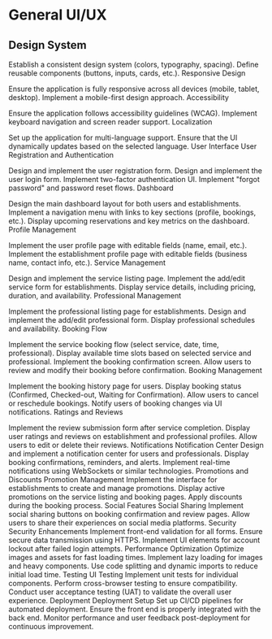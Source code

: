 # General UI/UX

## Design System

 Establish a consistent design system (colors, typography, spacing).
 Define reusable components (buttons, inputs, cards, etc.).
Responsive Design

 Ensure the application is fully responsive across all devices (mobile, tablet, desktop).
 Implement a mobile-first design approach.
Accessibility

 Ensure the application follows accessibility guidelines (WCAG).
 Implement keyboard navigation and screen reader support.
Localization

 Set up the application for multi-language support.
 Ensure that the UI dynamically updates based on the selected language.
User Interface
User Registration and Authentication

 Design and implement the user registration form.
 Design and implement the user login form.
 Implement two-factor authentication UI.
 Implement "forgot password" and password reset flows.
Dashboard

 Design the main dashboard layout for both users and establishments.
 Implement a navigation menu with links to key sections (profile, bookings, etc.).
 Display upcoming reservations and key metrics on the dashboard.
Profile Management

 Implement the user profile page with editable fields (name, email, etc.).
 Implement the establishment profile page with editable fields (business name, contact info, etc.).
Service Management

 Design and implement the service listing page.
 Implement the add/edit service form for establishments.
 Display service details, including pricing, duration, and availability.
Professional Management

 Implement the professional listing page for establishments.
 Design and implement the add/edit professional form.
 Display professional schedules and availability.
Booking Flow

 Implement the service booking flow (select service, date, time, professional).
 Display available time slots based on selected service and professional.
 Implement the booking confirmation screen.
 Allow users to review and modify their booking before confirmation.
Booking Management

 Implement the booking history page for users.
 Display booking status (Confirmed, Checked-out, Waiting for Confirmation).
 Allow users to cancel or reschedule bookings.
 Notify users of booking changes via UI notifications.
Ratings and Reviews

 Implement the review submission form after service completion.
 Display user ratings and reviews on establishment and professional profiles.
 Allow users to edit or delete their reviews.
Notifications
Notification Center
 Design and implement a notification center for users and professionals.
 Display booking confirmations, reminders, and alerts.
 Implement real-time notifications using WebSockets or similar technologies.
Promotions and Discounts
Promotion Management
 Implement the interface for establishments to create and manage promotions.
 Display active promotions on the service listing and booking pages.
 Apply discounts during the booking process.
Social Features
Social Sharing
 Implement social sharing buttons on booking confirmation and review pages.
 Allow users to share their experiences on social media platforms.
Security
Security Enhancements
 Implement front-end validation for all forms.
 Ensure secure data transmission using HTTPS.
 Implement UI elements for account lockout after failed login attempts.
Performance
Optimization
 Optimize images and assets for fast loading times.
 Implement lazy loading for images and heavy components.
 Use code splitting and dynamic imports to reduce initial load time.
Testing
UI Testing
 Implement unit tests for individual components.
 Perform cross-browser testing to ensure compatibility.
 Conduct user acceptance testing (UAT) to validate the overall user experience.
Deployment
Deployment Setup
 Set up CI/CD pipelines for automated deployment.
 Ensure the front end is properly integrated with the back end.
 Monitor performance and user feedback post-deployment for continuous improvement.